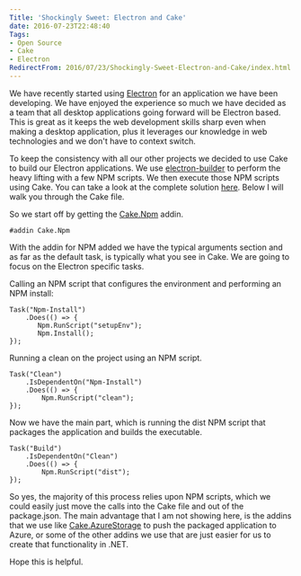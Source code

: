 ```yaml
---
Title: 'Shockingly Sweet: Electron and Cake'
date: 2016-07-23T22:48:40
Tags:
- Open Source
- Cake
- Electron
RedirectFrom: 2016/07/23/Shockingly-Sweet-Electron-and-Cake/index.html
---
```


We have recently started using [Electron](http://electron.atom.io/) for an application we have been developing. We have enjoyed the experience so much we have decided as a team that all desktop applications going forward will be Electron based. This is great as it keeps the web development skills sharp even when making a desktop application, plus it leverages our knowledge in web technologies and we don't have to context switch. 

To keep the consistency with all our other projects we decided to use Cake to build our Electron applications. We use [electron-builder](https://github.com/electron-userland/electron-builder) to perform the heavy lifting with a few NPM scripts.  We then execute those NPM scripts using Cake. You can take a look at the complete solution [here](https://github.com/phillipsj/shockingly-sweet). Below I will walk you through the Cake file.

So we start off by getting the [Cake.Npm](https://github.com/philo/cake-npm) addin.

```
#addin Cake.Npm
```

With the addin for NPM added we have the typical arguments section and as far as the default task, is typically what you see in Cake. We are going to focus on the Electron specific tasks.

Calling an NPM script that configures the environment and performing an NPM install:

```
Task("Npm-Install")   
    .Does(() => {
       Npm.RunScript("setupEnv");
       Npm.Install();
});
```


Running a clean on the project using an NPM script.

```
Task("Clean")
    .IsDependentOn("Npm-Install")
    .Does(() => {
        Npm.RunScript("clean");
});
```

Now we have the main part, which is running the dist NPM script that packages the application and builds the executable.

```
Task("Build")
    .IsDependentOn("Clean")
    .Does(() => {
        Npm.RunScript("dist");
});
```

So yes, the majority of this process relies upon NPM scripts, which we could easily just move the calls into the Cake file and out of the package.json.  The main advantage that I am not showing here, is the addins that we use like [Cake.AzureStorage](https://github.com/RadioSystems/Cake.AzureStorage) to push the packaged application to Azure, or some of the other addins we use that are just easier for us to create that functionality in .NET. 

Hope this is helpful.
